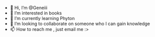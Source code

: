 - 👋 Hi, I’m @Geneiii
- 👀 I’m interested in books
- 🌱 I’m currently learning Phyton
- 💞️ I’m looking to collaborate on someone who I can gain knowledge
- 📫 How to reach me , just email me :>

<!---
Geneiii/Geneiii is a ✨ special ✨ repository because its `README.md` (this file) appears on your GitHub profile.
You can click the Preview link to take a look at your changes.
--->
